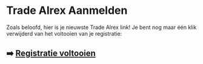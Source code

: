 # Trade Alrex Aanmelden

Zoals beloofd, hier is je nieuwste Trade Alrex link! Je bent nog maar één klik verwijderd van het voltooien van je registratie:

## ➡️ [Registratie voltooien](https://t.co/ZGCubRKTTs)